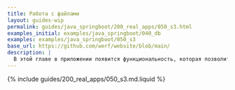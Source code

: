 ```yaml
---
title: Работа с файлами
layout: guides-wip
permalink: guides/java_springboot/200_real_apps/050_s3.html
examples_initial: examples/java_springboot/040_db
examples: examples/java_springboot/050_s3
base_url: https://github.com/werf/website/blob/main/
description: |
  В этой главе в приложении появится функциональность, которая позволит загружать и скачивать файлы. Будут рассмотрены особенности работы с файлами в Kubernetes, а также продемонстрирован рабочий пример с использованием S3-хранилища.
---
```


{% include guides/200_real_apps/050_s3.md.liquid %}
